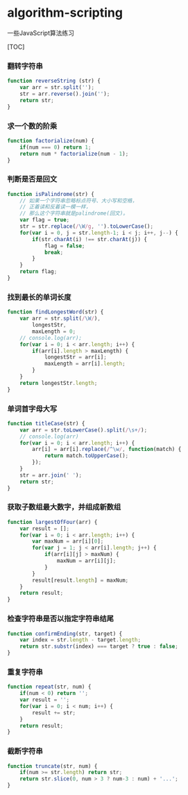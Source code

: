 # algorithm-scripting
一些JavaScript算法练习

[TOC]

### 翻转字符串

```javascript
function reverseString (str) {
    var arr = str.split('');
    str = arr.reverse().join('');
    return str;
}
```

### 求一个数的阶乘

```javascript
function factorialize(num) {
    if(num === 0) return 1;
    return num * factorialize(num - 1);
}
```

### 判断是否是回文

```javascript
function isPalindrome(str) {
    // 如果一个字符串忽略标点符号、大小写和空格，
    // 正着读和反着读一模一样，
    // 那么这个字符串就是palindrome(回文)。
    var flag = true;
    str = str.replace(/\W/g, '').toLowerCase();
    for(var i = 0, j = str.length-1; i < j; i++, j--) {
        if(str.charAt(i) !== str.charAt(j)) {
            flag = false;
            break;
        }
    }
    return flag;
}
```

### 找到最长的单词长度

```javascript
function findLongestWord(str) {
    var arr = str.split(/\W/),
        longestStr,
        maxLength = 0;
    // console.log(arr);
    for(var i = 0; i < arr.length; i++) {
        if(arr[i].length > maxLength) {
            longestStr = arr[i];
            maxLength = arr[i].length;
        }
    }
    return longestStr.length;
}
```

### 单词首字母大写

```javascript
function titleCase(str) {
    var arr = str.toLowerCase().split(/\s+/);
    // console.log(arr)
    for(var i = 0; i < arr.length; i++) {
        arr[i] = arr[i].replace(/^\w/, function(match) {
            return match.toUpperCase();
        });
    }
    str = arr.join(' ');
    return str;
}
```

### 获取子数组最大数字，并组成新数组

```javascript
function largestOfFour(arr) {
    var result = [];
    for(var i = 0; i < arr.length; i++) {
        var maxNum = arr[i][0];
        for(var j = 1; j < arr[i].length; j++) {
            if(arr[i][j] > maxNum) {
                maxNum = arr[i][j];
            }
        }
        result[result.length] = maxNum;
    }
    return result;
}
```

### 检查字符串是否以指定字符串结尾

```javascript
function confirmEnding(str, target) {
    var index = str.length - target.length;
    return str.substr(index) === target ? true : false;
}
```

### 重复字符串

```javascript
function repeat(str, num) {
    if(num < 0) return '';
    var result = '';
    for(var i = 0; i < num; i++) {
        result += str;
    }
    return result;
}
```

### 截断字符串
```javascript
function truncate(str, num) {
    if(num >= str.length) return str;
    return str.slice(0, num > 3 ? num-3 : num) + '...';
}
```

